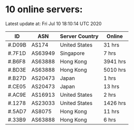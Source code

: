 # 10 online servers:

Latest update at: Fri Jul 10 18:10:14 UTC 2020

| ID | ASN | Server Country | Online |
| -- | --- | -------------- | ------ |
| #.D09B | AS174 | United States | 31 hrs |
| #.7F1D | AS63949 | Singapore | 7 hrs |
| #.B6F8 | AS63888 | Hong Kong | 3941 hrs |
| #.BD3E | AS63888 | Hong Kong | 5010 hrs |
| #.B27D | AS20473 | Japan | 1 hrs |
| #.CE05 | AS20473 | Japan | 13 hrs |
| #.AC9E | AS16913 | United States | 2 hrs |
| #.1278 | AS23033 | United States | 1426 hrs |
| #.5AD7 | AS8075 | Hong Kong | 11 hrs |
| #.33B9 | AS63888 | Hong Kong | 6 hrs |

